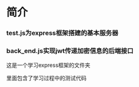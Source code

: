 # 简介
### test.js为express框架搭建的基本服务器 
### back_end.js实现jwt传递加密信息的后端接口
这是一个学习express框架的文件夹

里面包含了学习过程中的测试代码

